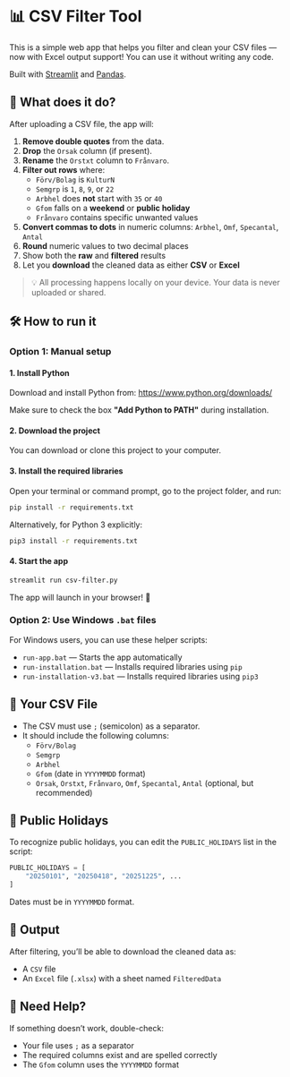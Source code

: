 # 📊 CSV Filter Tool

This is a simple web app that helps you filter and clean your CSV files — now with Excel output support! You can use it without writing any code.

Built with [Streamlit](https://streamlit.io/) and [Pandas](https://pandas.pydata.org/).


## 🚀 What does it do?

After uploading a CSV file, the app will:

1. **Remove double quotes** from the data.
2. **Drop** the `Orsak` column (if present).
3. **Rename** the `Orstxt` column to `Frånvaro`.
4. **Filter out rows** where:
   - `Förv/Bolag` is `KulturN`
   - `Semgrp` is `1`, `8`, `9`, or `22`
   - `Arbhel` does **not** start with `35` or `40`
   - `Gfom` falls on a **weekend** or **public holiday**
   - `Frånvaro` contains specific unwanted values
5. **Convert commas to dots** in numeric columns: `Arbhel`, `Omf`, `Specantal`, `Antal`
6. **Round** numeric values to two decimal places
7. Show both the **raw** and **filtered** results
8. Let you **download** the cleaned data as either **CSV** or **Excel**

> 💡 All processing happens locally on your device. Your data is never uploaded or shared.


## 🛠 How to run it

### Option 1: Manual setup

#### 1. Install Python

Download and install Python from: https://www.python.org/downloads/

Make sure to check the box **"Add Python to PATH"** during installation.

#### 2. Download the project

You can download or clone this project to your computer.

#### 3. Install the required libraries

Open your terminal or command prompt, go to the project folder, and run:

```bash
pip install -r requirements.txt
```

Alternatively, for Python 3 explicitly:

```bash
pip3 install -r requirements.txt
```

#### 4. Start the app

```bash
streamlit run csv-filter.py
```

The app will launch in your browser! 🎉


### Option 2: Use Windows `.bat` files

For Windows users, you can use these helper scripts:

- `run-app.bat` — Starts the app automatically
- `run-installation.bat` — Installs required libraries using `pip`
- `run-installation-v3.bat` — Installs required libraries using `pip3`


## 📁 Your CSV File

- The CSV must use `;` (semicolon) as a separator.
- It should include the following columns:
  - `Förv/Bolag`
  - `Semgrp`
  - `Arbhel`
  - `Gfom` (date in `YYYYMMDD` format)
  - `Orsak`, `Orstxt`, `Frånvaro`, `Omf`, `Specantal`, `Antal` (optional, but recommended)


## 🎄 Public Holidays

To recognize public holidays, you can edit the `PUBLIC_HOLIDAYS` list in the script:

```python
PUBLIC_HOLIDAYS = [
    "20250101", "20250418", "20251225", ...
]
```

Dates must be in `YYYYMMDD` format.


## 💾 Output

After filtering, you’ll be able to download the cleaned data as:

- A `CSV` file
- An `Excel` file (`.xlsx`) with a sheet named `FilteredData`


## 🙋 Need Help?

If something doesn’t work, double-check:

- Your file uses `;` as a separator
- The required columns exist and are spelled correctly
- The `Gfom` column uses the `YYYYMMDD` format
```
